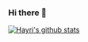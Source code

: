 ### Hi there 👋

<!--
**hayriyigit/hayriyigit** is a ✨ _special_ ✨ repository because its `README.md` (this file) appears on your GitHub profile.

Here are some ideas to get you started:

- 🔭 I’m currently working on ...
- 🌱 I’m currently learning ...
- 👯 I’m looking to collaborate on ...
- 🤔 I’m looking for help with ...
- 💬 Ask me about ...
- 📫 How to reach me: ...
- 😄 Pronouns: ...
- ⚡ Fun fact: ...
-->
[![Hayri's github stats](https://github-readme-stats-omega-blue.vercel.app/api?username=anuraghazra)](https://github.com/hayriyigit/github-readme-stats)
